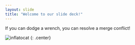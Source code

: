 ```yaml
---
layout: slide
title: "Welcome to our slide deck!"
---
```


If you can dodge a wrench, you can resolve a merge conflict!

![inflatocat](https://octodex.github.com/images/dodgetocat_v2.png)
{: .center}

